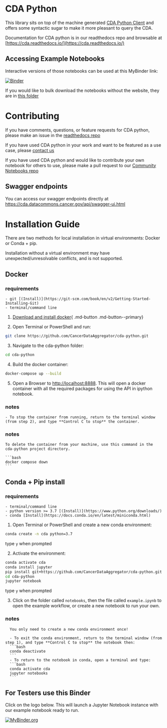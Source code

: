# CDA Python

This library sits on top of the machine generated
[CDA Python Client](https://github.com/CancerDataAggregator/cda-service-python-client) and offers some syntactic
sugar to make it more pleasant to query the CDA.

Documentation for CDA python is in our readthedocs repo and browsable at [https://cda.readthedocs.io/](https://cda.readthedocs.io/)

## Accessing Example Notebooks

Interactive versions of those notebooks can be used at this MyBinder link:

[![Binder](https://mybinder.org/badge_logo.svg)](https://mybinder.org/v2/gh/CancerDataAggregator/readthedocs/HEAD?labpath=docs%2FExamples%2FWelcome.ipynb)

If you would like to bulk download the notebooks without the website, they are in [this folder](https://github.com/CancerDataAggregator/readthedocs/tree/main/docs/Examples)

# Contributing

If you have comments, questions, or feature requests for CDA python, please make an issue in the [readthedocs repo](https://github.com/CancerDataAggregator/readthedocs/issues)

If you have used CDA python in your work and want to be featured as a use case, please [contact us](mailto:amanda.charbonneau@gdit.com)

If you have used CDA python and would like to contribute your own notebook for others to use, please make a pull request to our [Community Notebooks repo](https://github.com/CancerDataAggregator/Community-Notebooks)

## Swagger endpoints

You can access our swagger endpoints directly at https://cda.datacommons.cancer.gov/api/swagger-ui.html

# Installation Guide

There are two methods for local installation in virtual environments: Docker or Conda + pip.

Installation without a virtual environment may have unexpected/unresolvable
conflicts, and is not supported.

## Docker

### requirements

    - git [(Install)](https://git-scm.com/book/en/v2/Getting-Started-Installing-Git)
    - terminal/command line


1. [Download and install docker](https://www.docker.com/products/docker-desktop/){ .md-button .md-button--primary}

2. Open Terminal or PowerShell and run:
```bash
git clone https://github.com/CancerDataAggregator/cda-python.git
```

3.  Navigate to the cda-python folder:
```bash
cd cda-python
```

4. Build the docker container:
```bash
docker-compose up --build
```

5. Open a Browser to [http://localhost:8888](http://localhost:8888).
This will open a docker container with all the required packages for using the API in ipython notebook.

### notes

    - To stop the container from running, return to the terminal window (from step 2), and type **Control C to stop** the container.

### notes

    To delete the container from your machine, use this command in the cda-python project directory.

    ```bash
    docker compose down
    ```

## Conda + Pip install

### requirements

    - terminal/command line
    - python version >= 3.7 [(Install)](https://www.python.org/downloads/)
    - conda [Install](https://docs.conda.io/en/latest/miniconda.html)

1. Open Terminal or PowerShell and create a new conda environment:
  ```bash
  conda create -n cda python=3.7
  ```
  type `y` when prompted

2. Activate the environment:
  ```bash
  conda activate cda
  conda install jupyter
  pip install git+https://github.com/CancerDataAggregator/cda-python.git
  cd cda-python
  jupyter notebook
  ```
  type `y` when prompted

3. Click on the folder called `notebooks`, then the file called `example.ipynb` to
  open the example workflow, or create a new notebook to run your own.


### notes
      You only need to create a new conda environment once!

      - To exit the conda environment, return to the terminal window (from step 1), and type **Control C to stop** the notebook then:
      ```bash
      conda deactivate
      ```
      - To return to the notebook in conda, open a terminal and type:
      ```bash
      conda activate cda
      jupyter notebooks
      ```



## For Testers use this Binder

Click on the logo below. This will
launch a Jupyter Notebook instance with our example notebook ready to run.

[![MyBinder.org](https://mybinder.org/badge_logo.svg)](https://mybinder.org/v2/gh/CancerDataAggregator/cda-python/integration)
